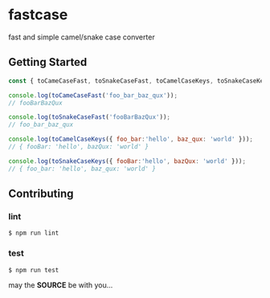 fastcase
========

fast and simple camel/snake case converter

## Getting Started

```js
const { toCameCaseFast, toSnakeCaseFast, toCamelCaseKeys, toSnakeCaseKeys } = require('@fastcampus/fastcase');

console.log(toCameCaseFast('foo_bar_baz_qux'));
// fooBarBazQux

console.log(toSnakeCaseFast('fooBarBazQux'));
// foo_bar_baz_qux

console.log(toCamelCaseKeys({ foo_bar:'hello', baz_qux: 'world' }));
// { fooBar: 'hello', bazQux: 'world' }

console.log(toSnakeCaseKeys({ fooBar:'hello', bazQux: 'world' }));
// { foo_bar: 'hello', baz_qux: 'world' }
```

## Contributing

### lint

```console
$ npm run lint
```

### test

```console
$ npm run test
```

may the **SOURCE** be with you...

